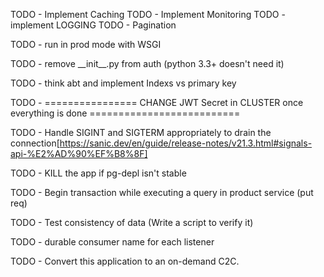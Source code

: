 TODO - Implement Caching
TODO - Implement Monitoring
TODO - implement LOGGING
TODO - Pagination

TODO - run in prod mode with WSGI

TODO - remove \_\_init\_\_.py from auth (python 3.3+ doesn't need it)

TODO - think abt and implement Indexs vs primary key

TODO - ================ CHANGE JWT Secret in CLUSTER once everything is done ==========================

TODO - Handle SIGINT and SIGTERM appropriately to drain the connection[https://sanic.dev/en/guide/release-notes/v21.3.html#signals-api-%E2%AD%90%EF%B8%8F]

TODO - KILL the app if pg-depl isn't stable

TODO - Begin transaction while executing a query in product service (put req)

TODO - Test consistency of data (Write a script to verify it)

TODO - durable consumer name for each listener

TODO - Convert this application to an on-demand C2C.